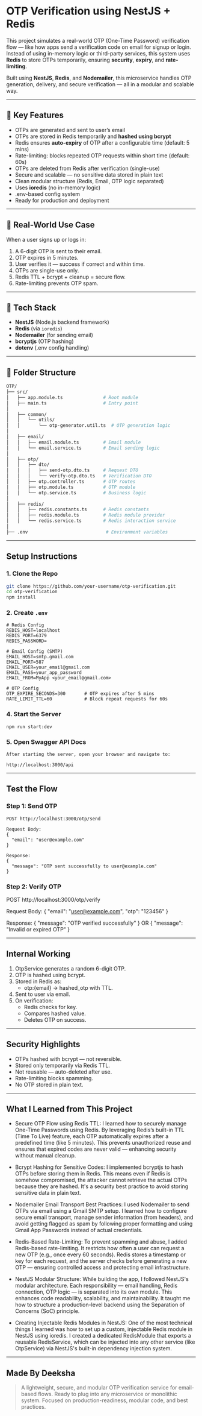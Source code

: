 # OTP Verification using NestJS + Redis

This project simulates a real-world OTP (One-Time Password) verification flow — like how apps send a verification code on email for signup or login. Instead of using in-memory logic or third-party services, this system uses **Redis** to store OTPs temporarily, ensuring **security**, **expiry**, and **rate-limiting**.

Built using **NestJS**, **Redis**, and **Nodemailer**, this microservice handles OTP generation, delivery, and secure verification — all in a modular and scalable way.

---

## 🔐 Key Features

- OTPs are generated and sent to user’s email
- OTPs are stored in Redis temporarily and **hashed using bcrypt**
- Redis ensures **auto-expiry** of OTP after a configurable time (default: 5 mins)
- Rate-limiting: blocks repeated OTP requests within short time (default: 60s)
- OTPs are deleted from Redis after verification (single-use)
- Secure and scalable — no sensitive data stored in plain text
- Clean modular structure (Redis, Email, OTP logic separated)
- Uses **ioredis** (no in-memory logic)
- .env-based config system
- Ready for production and deployment

---

## 🧩 Real-World Use Case

When a user signs up or logs in:

1. A 6-digit OTP is sent to their email.
2. OTP expires in 5 minutes.
3. User verifies it — success if correct and within time.
4. OTPs are single-use only.
5. Redis TTL + bcrypt + cleanup = secure flow.
6. Rate-limiting prevents OTP spam.

---

## 🧰 Tech Stack

- **NestJS** (Node.js backend framework)
- **Redis** (via `ioredis`)
- **Nodemailer** (for sending email)
- **bcryptjs** (OTP hashing)
- **dotenv** (.env config handling)

---

## 📁 Folder Structure

```bash
OTP/
├── src/
│   ├── app.module.ts               # Root module
│   ├── main.ts                     # Entry point
│
│   ├── common/
│   │   └── utils/
│   │       └── otp-generator.util.ts  # OTP generation logic
│
│   ├── email/
│   │   ├── email.module.ts         # Email module
│   │   └── email.service.ts        # Email sending logic
│
│   ├── otp/
│   │   ├── dto/
│   │   │   ├── send-otp.dto.ts     # Request DTO
│   │   │   └── verify-otp.dto.ts   # Verification DTO
│   │   ├── otp.controller.ts       # OTP routes
│   │   ├── otp.module.ts           # OTP module
│   │   └── otp.service.ts          # Business logic
│
│   ├── redis/
│   │   ├── redis.constants.ts      # Redis constants
│   │   ├── redis.module.ts         # Redis module provider
│   │   └── redis.service.ts        # Redis interaction service
│
├── .env                             # Environment variables
```

---

## Setup Instructions

### 1. Clone the Repo

```bash
git clone https://github.com/your-username/otp-verification.git
cd otp-verification
npm install
```

### 2. Create `.env`

```env
# Redis Config
REDIS_HOST=localhost
REDIS_PORT=6379
REDIS_PASSWORD=

# Email Config (SMTP)
EMAIL_HOST=smtp.gmail.com
EMAIL_PORT=587
EMAIL_USER=your_email@gmail.com
EMAIL_PASS=your_app_password
EMAIL_FROM=MyApp <your_email@gmail.com>

# OTP Config
OTP_EXPIRE_SECONDS=300       # OTP expires after 5 mins
RATE_LIMIT_TTL=60            # Block repeat requests for 60s
```

### 4. Start the Server

```
npm run start:dev
```

### 5. Open Swagger API Docs

```
After starting the server, open your browser and navigate to:

http://localhost:3000/api

```

---

## Test the Flow

### Step 1: Send OTP

```http
POST http://localhost:3000/otp/send

Request Body:
{
  "email": "user@example.com"
}

Response:
{
  "message": "OTP sent successfully to user@example.com"
}

```

### Step 2: Verify OTP

POST http://localhost:3000/otp/verify

Request Body:
{
"email": "user@example.com",
"otp": "123456"
}

Response:
{
"message": "OTP verified successfully"
}
OR
{
"message": "Invalid or expired OTP"
}

---

## Internal Working

1. OtpService generates a random 6-digit OTP.
2. OTP is hashed using bcrypt.
3. Stored in Redis as:
   - otp:{email} → hashed_otp with TTL.
4. Sent to user via email.
5. On verification:
   - Redis checks for key.
   - Compares hashed value.
   - Deletes OTP on success.

---

## Security Highlights

- OTPs hashed with bcrypt — not reversible.
- Stored only temporarily via Redis TTL.
- Not reusable — auto-deleted after use.
- Rate-limiting blocks spamming.
- No OTP stored in plain text.

---

## What I Learned from This Project

- Secure OTP Flow using Redis TTL: I learned how to securely manage One-Time Passwords using Redis. By leveraging Redis’s built-in TTL (Time To Live) feature, each OTP automatically expires after a predefined time (like 5 minutes). This prevents unauthorized reuse and ensures that expired codes are never valid — enhancing security without manual cleanup.

- Bcrypt Hashing for Sensitive Codes: I implemented bcryptjs to hash OTPs before storing them in Redis. This means even if Redis is somehow compromised, the attacker cannot retrieve the actual OTPs because they are hashed. It's a security best practice to avoid storing sensitive data in plain text.

- Nodemailer Email Transport Best Practices: I used Nodemailer to send OTPs via email using a Gmail SMTP setup. I learned how to configure secure email transport, manage sender information (from headers), and avoid getting flagged as spam by following proper formatting and using Gmail App Passwords instead of actual credentials.

- Redis-Based Rate-Limiting: To prevent spamming and abuse, I added Redis-based rate-limiting. It restricts how often a user can request a new OTP (e.g., once every 60 seconds). Redis stores a timestamp or key for each request, and the server checks before generating a new OTP — ensuring controlled access and protecting email infrastructure.

- NestJS Modular Structure: While building the app, I followed NestJS's modular architecture. Each responsibility — email handling, Redis connection, OTP logic — is separated into its own module. This enhances code readability, scalability, and maintainability. It taught me how to structure a production-level backend using the Separation of Concerns (SoC) principle.

- Creating Injectable Redis Modules in NestJS: One of the most technical things I learned was how to set up a custom, injectable Redis module in NestJS using ioredis. I created a dedicated RedisModule that exports a reusable RedisService, which can be injected into any other service (like OtpService) via NestJS's built-in dependency injection system.

---

## Made By Deeksha

> A lightweight, secure, and modular OTP verification service for email-based flows. Ready to plug into any microservice or monolithic system. Focused on production-readiness, modular code, and best practices.
